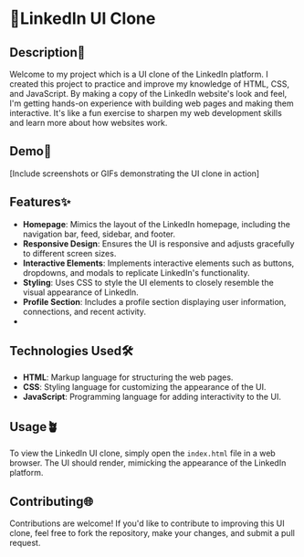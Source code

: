 # 📌LinkedIn UI Clone

## Description📑
Welcome to my project which is a UI clone of the LinkedIn platform. I created this project to practice and improve my knowledge 
of HTML, CSS, and JavaScript. By making a copy of the LinkedIn website's look and feel, I'm getting hands-on experience with 
building web pages and making them interactive. It's like a fun exercise to sharpen my web development skills and learn more 
about how websites work.

## Demo🎥
[Include screenshots or GIFs demonstrating the UI clone in action]

## Features✨
- **Homepage**: Mimics the layout of the LinkedIn homepage, including the navigation bar, feed, sidebar, and footer.
- **Responsive Design**: Ensures the UI is responsive and adjusts gracefully to different screen sizes.
- **Interactive Elements**: Implements interactive elements such as buttons, dropdowns, and modals to replicate LinkedIn's functionality.
- **Styling**: Uses CSS to style the UI elements to closely resemble the visual appearance of LinkedIn.
- **Profile Section**: Includes a profile section displaying user information, connections, and recent activity.
- 

## Technologies Used🛠️
- **HTML**: Markup language for structuring the web pages.
- **CSS**: Styling language for customizing the appearance of the UI.
- **JavaScript**: Programming language for adding interactivity to the UI.

## Usage🪴
To view the LinkedIn UI clone, simply open the `index.html` file in a web browser. The UI should render, mimicking the appearance of the LinkedIn platform.


## Contributing🌐
Contributions are welcome! If you'd like to contribute to improving this UI clone, feel free to fork the repository, make your changes, and submit a pull request.



